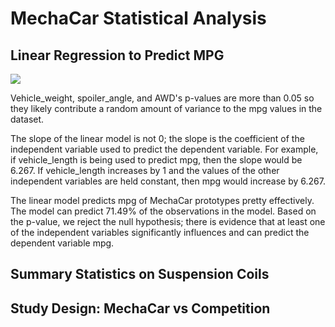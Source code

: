 # MechaCar Statistical Analysis

## Linear Regression to Predict MPG

<img src="https://github.com/teresa-le/MechaCar_Statistical_Analysis/blob/main/Resources/Mecha%20Model%20-%20Multiple%20Linear%20Regression%20Model.png">

Vehicle_weight, spoiler_angle, and AWD's p-values are more than 0.05 so they likely contribute a random amount of variance to the mpg values in the dataset. 

The slope of the linear model is not 0; the slope is the coefficient of the independent variable used to predict the dependent variable. For example, if vehicle_length is being used to predict mpg, then the slope would be 6.267. If vehicle_length increases by 1 and the values of the other independent variables are held constant, then mpg would increase by 6.267.

The linear model predicts mpg of MechaCar prototypes pretty effectively. The model can predict 71.49% of the observations in the model. Based on the p-value, we reject the null hypothesis; there is evidence that at least one of the independent variables significantly influences and can predict the dependent variable mpg. 


## Summary Statistics on Suspension Coils



## Study Design: MechaCar vs Competition

